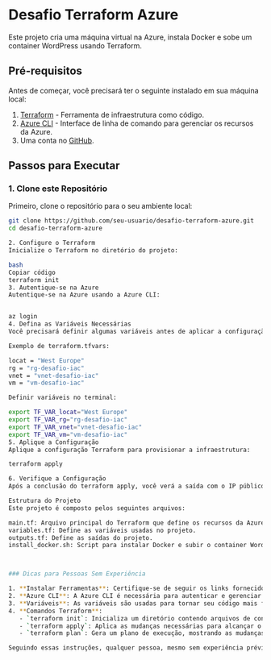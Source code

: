 # Desafio Terraform Azure

Este projeto cria uma máquina virtual na Azure, instala Docker e sobe um container WordPress usando Terraform.

## Pré-requisitos

Antes de começar, você precisará ter o seguinte instalado em sua máquina local:

1. [Terraform](https://learn.hashicorp.com/tutorials/terraform/install-cli) - Ferramenta de infraestrutura como código.
2. [Azure CLI](https://docs.microsoft.com/en-us/cli/azure/install-azure-cli) - Interface de linha de comando para gerenciar os recursos da Azure.
3. Uma conta no [GitHub](https://github.com/join).

## Passos para Executar

### 1. Clone este Repositório

Primeiro, clone o repositório para o seu ambiente local:

```bash
git clone https://github.com/seu-usuario/desafio-terraform-azure.git
cd desafio-terraform-azure

2. Configure o Terraform
Inicialize o Terraform no diretório do projeto:

bash
Copiar código
terraform init
3. Autentique-se na Azure
Autentique-se na Azure usando a Azure CLI:


az login
4. Defina as Variáveis Necessárias
Você precisará definir algumas variáveis antes de aplicar a configuração. Você pode fazer isso criando um arquivo terraform.tfvars no diretório do projeto ou definindo as variáveis no terminal.

Exemplo de terraform.tfvars:

locat = "West Europe"
rg = "rg-desafio-iac"
vnet = "vnet-desafio-iac"
vm = "vm-desafio-iac"

Definir variáveis no terminal:

export TF_VAR_locat="West Europe"
export TF_VAR_rg="rg-desafio-iac"
export TF_VAR_vnet="vnet-desafio-iac"
export TF_VAR_vm="vm-desafio-iac"
5. Aplique a Configuração
Aplique a configuração Terraform para provisionar a infraestrutura:

terraform apply

6. Verifique a Configuração
Após a conclusão do terraform apply, você verá a saída com o IP público da máquina virtual. Use esse IP para verificar se o container WordPress está em execução.

Estrutura do Projeto
Este projeto é composto pelos seguintes arquivos:

main.tf: Arquivo principal do Terraform que define os recursos da Azure.
variables.tf: Define as variáveis usadas no projeto.
outputs.tf: Define as saídas do projeto.
install_docker.sh: Script para instalar Docker e subir o container WordPress.



### Dicas para Pessoas Sem Experiência

1. **Instalar Ferramentas**: Certifique-se de seguir os links fornecidos para instalar o Terraform e a Azure CLI corretamente.
2. **Azure CLI**: A Azure CLI é necessária para autenticar e gerenciar os recursos na Azure. Se você encontrar problemas, consulte a [documentação oficial](https://docs.microsoft.com/en-us/cli/azure/).
3. **Variáveis**: As variáveis são usadas para tornar seu código mais flexível e reutilizável. Você pode definir valores padrão ou sobrescrevê-los conforme necessário.
4. **Comandos Terraform**:
   - `terraform init`: Inicializa um diretório contendo arquivos de configuração Terraform.
   - `terraform apply`: Aplica as mudanças necessárias para alcançar o estado desejado da configuração.
   - `terraform plan`: Gera um plano de execução, mostrando as mudanças que serão feitas.

Seguindo essas instruções, qualquer pessoa, mesmo sem experiência prévia, deve ser capaz de configurar e executar o script Terraform para provisionar a infraestrutura necessária na Azure.
